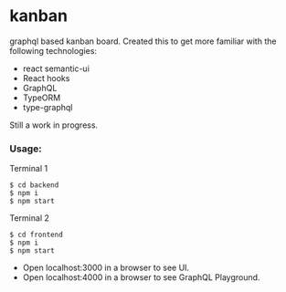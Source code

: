 # kanban
graphql based kanban board. Created this to get more familiar with the following technologies:

- react semantic-ui
- React hooks
- GraphQL
- TypeORM
- type-graphql

Still a work in progress.

### Usage:

Terminal 1
```
$ cd backend
$ npm i
$ npm start
```

Terminal 2
```
$ cd frontend
$ npm i 
$ npm start
```

- Open localhost:3000 in a browser to see UI.
- Open localhost:4000 in a browser to see GraphQL Playground.
